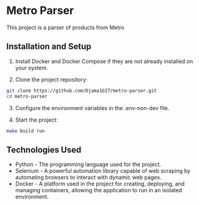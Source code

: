 # Metro Parser

This project is a parser of products from Metro

## Installation and Setup

1. Install Docker and Docker Compose if they are not already installed on your system.

2. Clone the project repository:

```bash
git clone https://github.com/Djama1GIT/metro-parser.git
cd metro-parser
```
3. Configure the environment variables in the .env-non-dev file.

4. Start the project:

```bash
make build run
```

## Technologies Used

- Python - The programming language used for the project.
- Selenium - A powerful automation library capable of web scraping by automating browsers to interact with dynamic web pages.
- Docker - A platform used in the project for creating, deploying, and managing containers, allowing the application to run in an isolated environment.
